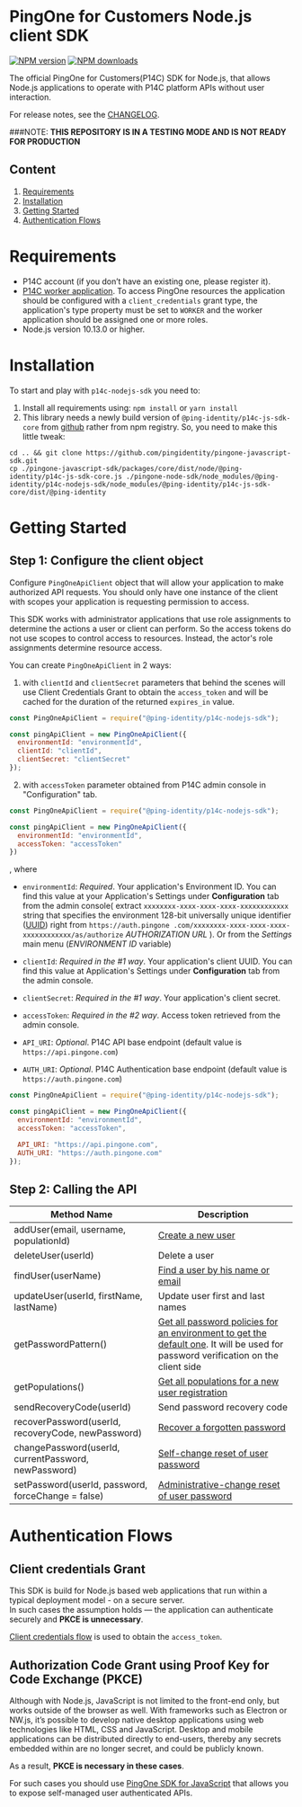 # PingOne for Customers Node.js client SDK

[![NPM version](https://img.shields.io/npm/v/@ping-identity/p14c-node-sdk.svg)](https://www.npmjs.com/package/@ping-identity/p14c-node-sdk)
[![NPM downloads](https://img.shields.io/npm/dm/@ping-identity/p14c-node-sdk.svg)](https://www.npmjs.com/package/@ping-identity/p14c-node-sdk)

The official PingOne for Customers(P14C) SDK for Node.js, that allows Node.js applications to operate with P14C platform APIs without user interaction. 

For release notes, see the [CHANGELOG](CHANGELOG.md).

###NOTE: 
**THIS REPOSITORY IS IN A TESTING MODE AND IS NOT READY FOR PRODUCTION**

## Content
 1. [Requirements](#requirements)
 1. [Installation](#installation)
 1. [Getting Started](#getting-started)
 1. [Authentication Flows](#authentication-flows)
 
# Requirements

- P14C account (if you don’t have an existing one, please register it).
- [P14C worker application](https://apidocs.pingidentity.com/pingone/platform/v1/api/#getting-started).
To access PingOne resources the application should be configured with a `client_credentials` grant type, the application's type property must be set to `WORKER` and the worker application should be assigned one or more roles. 
- Node.js version 10.13.0 or higher.

# Installation

To start and play with `p14c-nodejs-sdk` you need to:
 1. Install all requirements using: `npm install` or `yarn install`
 2. This library needs a newly build version of `@ping-identity/p14c-js-sdk-core` from [github](https://github.com/pingidentity/pingone-javascript-sdk/tree/master/packages/core/dist/node/%40ping-identity) rather from npm registry.
So, you need to make this little tweak:
```shell script
cd .. && git clone https://github.com/pingidentity/pingone-javascript-sdk.git
cp ./pingone-javascript-sdk/packages/core/dist/node/@ping-identity/p14c-js-sdk-core.js ./pingone-node-sdk/node_modules/@ping-identity/p14c-nodejs-sdk/node_modules/@ping-identity/p14c-js-sdk-core/dist/@ping-identity
```
# Getting Started

## Step 1: Configure the client object

Configure `PingOneApiClient` object that will allow your application to make authorized API requests.
You should only have one instance of the client with scopes your application is requesting permission to access.

This SDK works with administrator applications that use role assignments to determine the actions a user or client can perform.
So the access tokens do not use scopes to control access to resources. Instead, the actor's role assignments determine resource access.

You can create `PingOneApiClient` in 2 ways:
1. with `clientId` and `clientSecret` parameters that behind the scenes will use Client Credentials Grant to obtain the `access_token` and will be cached for the duration of the returned `expires_in` value.
```javascript
const PingOneApiClient = require("@ping-identity/p14c-nodejs-sdk");

const pingApiClient = new PingOneApiClient({
  environmentId: "environmentId",
  clientId: "clientId",
  clientSecret: "clientSecret"
});
```
2. with `accessToken` parameter obtained from P14C admin console in "Configuration" tab. 
```javascript
const PingOneApiClient = require("@ping-identity/p14c-nodejs-sdk");

const pingApiClient = new PingOneApiClient({
  environmentId: "environmentId",  
  accessToken: "accessToken"
})
```

, where
- `environmentId`: _Required_. Your application's Environment ID. You can find this value at your Application's Settings under
  **Configuration** tab from the admin console( extract `xxxxxxxx-xxxx-xxxx-xxxx-xxxxxxxxxxxx` string that specifies the environment 128-bit universally unique identifier ([UUID](https://tools.ietf.org/html/rfc4122)) right from `https://auth.pingone .com/xxxxxxxx-xxxx-xxxx-xxxx-xxxxxxxxxxxx/as/authorize`
  _AUTHORIZATION URL_ ). Or from the _Settings_ main menu (_ENVIRONMENT ID_ variable)

- `clientId`: _Required in the #1 way_. Your application's client UUID. You can find this value at Application's Settings under **Configuration** tab from the admin console.

- `clientSecret`: _Required in the #1 way_. Your application's client secret.

- `accessToken`: _Required in the #2 way_. Access token retrieved from the admin console.

- `API_URI`:  _Optional_. P14C API base endpoint (default value is `https://api.pingone.com`)

- `AUTH_URI`:  _Optional_. P14C Authentication base endpoint (default value is `https://auth.pingone.com`)


```javascript
const PingOneApiClient = require("@ping-identity/p14c-nodejs-sdk");

const pingApiClient = new PingOneApiClient({
  environmentId: "environmentId",
  accessToken: "accessToken",

  API_URI: "https://api.pingone.com",
  AUTH_URI: "https://auth.pingone.com"
});
```


## Step 2: Calling the API

| Method Name                                          | Description                                                                                                                                                                                                                                 |
| ---------------------------------------------------- | ------------------------------------------------------------------------------------------------------------------------------------------------------------------------------------------------------------------------------------------- |
| addUser(email, username, populationId)               | [Create a new user](https://apidocs.pingidentity.com/pingone/platform/v1/api/#post-create-user)                                                                                                                                           |
| deleteUser(userId)                                   | Delete a user                                                                                                                                                                                                                               |
| findUser(userName)                                   | [Find a user by his name or email](https://apidocs.pingidentity.com/pingone/customer/v1/api/man/p1_Users/#Users)                                                                                                                            |
| updateUser(userId, firstName, lastName)              | Update user first and last names                                                                                                                                                                                                            |
| getPasswordPattern()                                 | [Get all password policies for an environment to get the default one](https://apidocs.pingidentity.com/pingone/customer/v1/api/man/p1_Passwords/#Get-one-password-policy). It will be used for password verification on the client side |
| getPopulations()                                     | [Get all populations for a new user registration](https://apidocs.pingidentity.com/pingone/customer/v1/api/man/p1_Populations/#Get-populations)                                                                                             |
| sendRecoveryCode(userId)                             | Send password recovery code                                                                                                                                                                                                                 |
| recoverPassword(userId, recoveryCode, newPassword)   | [Recover a forgotten password](https://apidocs.pingidentity.com/pingone/customer/v1/api/man/p1_Users/p1_Password/#Recover-password)                                                                                                         |
| changePassword(userId, currentPassword, newPassword) | [Self-change reset of user password](https://apidocs.pingidentity.com/pingone/customer/v1/api/man/p1_Users/p1_Password/#Update-a-users-password)                                                                                            |
| setPassword(userId, password, forceChange = false)   | [Administrative-change reset of user password](https://apidocs.pingidentity.com/pingone/customer/v1/api/man/p1_Users/p1_Password/#Update-a-users-password)                                                                                  |


# Authentication Flows

## Client credentials Grant

This SDK is build for Node.js based web applications that run within a typical deployment model - on a secure server.  
In such cases the assumption holds — the application can authenticate securely and **PKCE is unnecessary**.

[Client credentials flow](https://apidocs.pingidentity.com/pingone/platform/v1/api/#post-token-admin-app-client_credentials) is used to obtain the `access_token`.

## Authorization Code Grant using Proof Key for Code Exchange (PKCE)

Although with Node.js, JavaScript is not limited to the front-end only, but works outside of the browser as well.
With frameworks such as Electron or NW.js, it’s possible to develop native desktop applications using web technologies like HTML, CSS and JavaScript. 
Desktop and mobile applications can be distributed directly to end-users, thereby any secrets embedded within are no longer secret, and could be publicly known.

As a result, **PKCE is necessary in these cases**. 

For such cases you should use [PingOne SDK for JavaScript](https://github.com/pingidentity/pingone-javascript-sdk.git) that allows you to expose self-managed user authenticated APIs.

